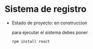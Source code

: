 <h1>Sistema de registro</h1>

- Estado de proyecto: en construccion

  para ejecutar el sistema debes poner

  ```rpm install react```
